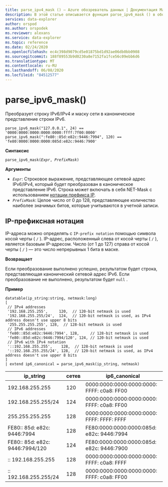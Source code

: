 ```yaml
---
title: parse_ipv4_mask () — Azure обозреватель данных | Документация Майкрософт
description: В этой статье описывается функция parse_ipv6_mask () в обозреватель данных Azure.
services: data-explorer
author: orspod
ms.author: orspodek
ms.reviewer: alexans
ms.service: data-explorer
ms.topic: reference
ms.date: 02/24/2020
ms.openlocfilehash: ec4c398d9079cd5e01875bd1d92ae06db0bb0908
ms.sourcegitcommit: 188f89553b9d0230a8e7152fa1fce56c09ebb6d6
ms.translationtype: MT
ms.contentlocale: ru-RU
ms.lasthandoff: 06/08/2020
ms.locfileid: "84512577"
---
```

# <a name="parse_ipv6_mask"></a>parse_ipv6_mask()
 
Преобразует строку IPv6/IPv4 и маску сети в каноническое представление строки IPv6.

```kusto
parse_ipv6_mask("127.0.0.1", 24) == '0000:0000:0000:0000:0000:ffff:7f00:0000'
parse_ipv6_mask(":fe80::85d:e82c:9446:7994", 120) == 'fe80:0000:0000:0000:085d:e82c:9446:7900'
```

**Синтаксис**

`parse_ipv6_mask(`*`Expr`*`, `*`PrefixMask`*`)`

**Аргументы**

* *`Expr`*: Строковое выражение, представляющее сетевой адрес IPv6/IPv4, который будет преобразован в каноническое представление IPv6. Строка может включать в себя NET-Mask с использованием [нотации префикса IP](#ip-prefix-notation).
* *`PrefixMask`*: Целое число от 0 до 128, представляющее количество наиболее значимых битов, которые учитываются в учетной записи.

## <a name="ip-prefix-notation"></a>IP-префиксная нотация

IP-адреса можно определять с `IP-prefix notation` помощью символа косой черты ( `/` ).
IP-адрес, расположенный слева от косой черты ( `/` ), является базовым IP-адресом. Число (от 1 до 127) справа от косой черты ( `/` ) — это число непрерывных 1 бита в маске.

**Возвращает**

Если преобразование выполнено успешно, результатом будет строка, представляющая канонический сетевой адрес IPv6.
Если преобразование не выполнено, результатом будет `null` .

**Пример**

<!-- csl: https://help.kusto.windows.net/Samples -->
```kusto
datatable(ip_string:string, netmask:long)
[
 // IPv4 addresses
 '192.168.255.255',     120,  // 120-bit netmask is used
 '192.168.255.255/24',  124,  // 120-bit netmask is used, as IPv4 address doesn't use upper 8 bits
 '255.255.255.255', 128,  // 128-bit netmask is used
 // IPv6 addresses
 'fe80::85d:e82c:9446:7994', 128,     // 128-bit netmask is used
 'fe80::85d:e82c:9446:7994/120', 124, // 120-bit netmask is used
 // IPv6 with IPv4 notation
 '::192.168.255.255',    128,  // 128-bit netmask is used
 '::192.168.255.255/24', 128,  // 120-bit netmask is used, as IPv4 address doesn't use upper 8 bits
]
| extend ip6_canonical = parse_ipv6_mask(ip_string, netmask)
```

|ip_string|сетев|ip6_canonical|
|---|---|---|
|192.168.255.255|120|0000:0000:0000:0000:0000: FFFF: c0a8: FF00|
|192.168.255.255/24|124|0000:0000:0000:0000:0000: FFFF: c0a8: FF00|
|255.255.255.255|128|0000:0000:0000:0000:0000: FFFF: FFFF: FFFF|
|FE80:: 85d: e82c: 9446:7994|128|FE80:0000:0000:0000:085d: e82c: 9446:7994|
|FE80:: 85d: e82c: 9446:7994/120|124|FE80:0000:0000:0000:085d: e82c: 9446:7900|
|:: 192.168.255.255|128|0000:0000:0000:0000:0000: FFFF: c0a8: FFFF|
|:: 192.168.255.255/24|128|0000:0000:0000:0000:0000: FFFF: c0a8: FF00|

